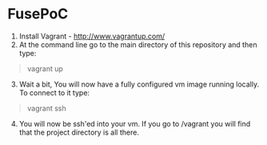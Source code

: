 FusePoC
=======

1. Install Vagrant - http://www.vagrantup.com/
2. At the command line go to the main directory of this repository and then type:

> vagrant up

3. Wait a bit, You will now have a fully configured vm image running locally. To connect to it type:

> vagrant ssh

4. You will now be ssh'ed into your vm. If you go to /vagrant you will find that the project directory is all there.
